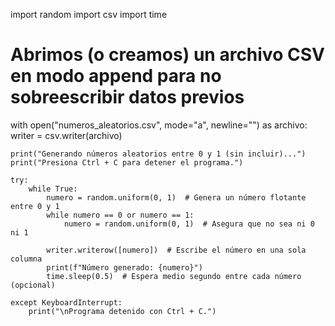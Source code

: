 import random
import csv
import time

# Abrimos (o creamos) un archivo CSV en modo append para no sobreescribir datos previos
with open("numeros_aleatorios.csv", mode="a", newline="") as archivo:
    writer = csv.writer(archivo)

    print("Generando números aleatorios entre 0 y 1 (sin incluir)...")
    print("Presiona Ctrl + C para detener el programa.")

    try:
        while True:
            numero = random.uniform(0, 1)  # Genera un número flotante entre 0 y 1
            while numero == 0 or numero == 1:
                numero = random.uniform(0, 1)  # Asegura que no sea ni 0 ni 1
            
            writer.writerow([numero])  # Escribe el número en una sola columna
            print(f"Número generado: {numero}")
            time.sleep(0.5)  # Espera medio segundo entre cada número (opcional)

    except KeyboardInterrupt:
        print("\nPrograma detenido con Ctrl + C.")
